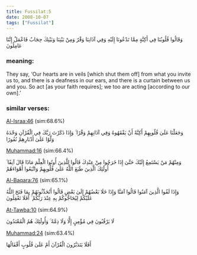 ```yaml
---
title: Fussilat:5
date: 2008-10-07
tags: ["Fussilat"]
---
```

وَقَالُوا قُلُوبُنَا فِي أَكِنَّةٍ مِمَّا تَدْعُونَا إِلَيْهِ وَفِي آذَانِنَا وَقْرٌ وَمِنْ بَيْنِنَا وَبَيْنِكَ حِجَابٌ فَاعْمَلْ إِنَّنَا عَامِلُونَ
### meaning: 
They say, ‘Our hearts are in veils [which shut them off] from what you invite us to, and there is a deafness in our ears, and there is a curtain between us and you. So act [as your faith requires]; we too are acting [according to our own].’
### similar verses: 

[Al-Israa:46](/17/46) (sim:68.6%)

وَجَعَلْنَا عَلَىٰ قُلُوبِهِمْ أَكِنَّةً أَنْ يَفْقَهُوهُ وَفِي آذَانِهِمْ وَقْرًا ۚ وَإِذَا ذَكَرْتَ رَبَّكَ فِي الْقُرْآنِ وَحْدَهُ وَلَّوْا عَلَىٰ أَدْبَارِهِمْ نُفُورًا

[Muhammad:16](/47/16) (sim:66.4%)

وَمِنْهُمْ مَنْ يَسْتَمِعُ إِلَيْكَ حَتَّىٰ إِذَا خَرَجُوا مِنْ عِنْدِكَ قَالُوا لِلَّذِينَ أُوتُوا الْعِلْمَ مَاذَا قَالَ آنِفًا ۚ أُولَٰئِكَ الَّذِينَ طَبَعَ اللَّهُ عَلَىٰ قُلُوبِهِمْ وَاتَّبَعُوا أَهْوَاءَهُمْ

[Al-Baqara:76](/2/76) (sim:65.1%)

وَإِذَا لَقُوا الَّذِينَ آمَنُوا قَالُوا آمَنَّا وَإِذَا خَلَا بَعْضُهُمْ إِلَىٰ بَعْضٍ قَالُوا أَتُحَدِّثُونَهُمْ بِمَا فَتَحَ اللَّهُ عَلَيْكُمْ لِيُحَاجُّوكُمْ بِهِ عِنْدَ رَبِّكُمْ ۚ أَفَلَا تَعْقِلُونَ

[At-Tawba:10](/9/10) (sim:64.9%)

لَا يَرْقُبُونَ فِي مُؤْمِنٍ إِلًّا وَلَا ذِمَّةً ۚ وَأُولَٰئِكَ هُمُ الْمُعْتَدُونَ

[Muhammad:24](/47/24) (sim:63.4%)

أَفَلَا يَتَدَبَّرُونَ الْقُرْآنَ أَمْ عَلَىٰ قُلُوبٍ أَقْفَالُهَا

